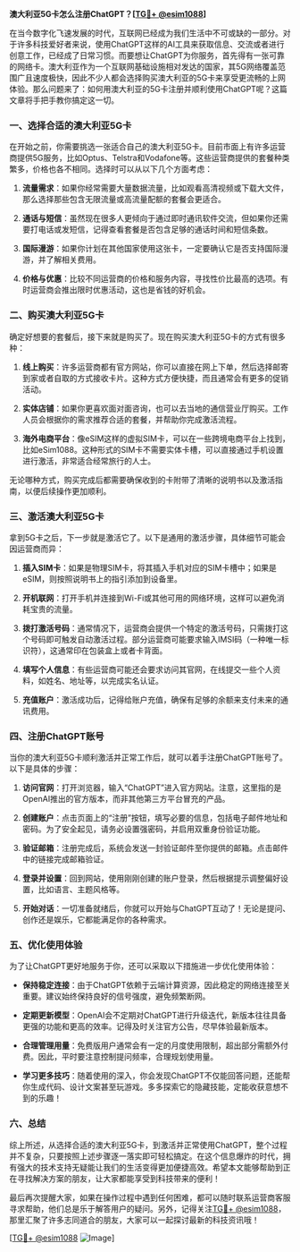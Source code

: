 **澳大利亚5G卡怎么注册ChatGPT？[[TG💪+ @esim1088](https://t.me/s/esim1088)]**

在当今数字化飞速发展的时代，互联网已经成为我们生活中不可或缺的一部分。对于许多科技爱好者来说，使用ChatGPT这样的AI工具来获取信息、交流或者进行创意工作，已经成了日常习惯。而要想让ChatGPT为你服务，首先得有一张可靠的网络卡。澳大利亚作为一个互联网基础设施相对发达的国家，其5G网络覆盖范围广且速度极快，因此不少人都会选择购买澳大利亚的5G卡来享受更流畅的上网体验。那么问题来了：如何用澳大利亚的5G卡注册并顺利使用ChatGPT呢？这篇文章将手把手教你搞定这一切。

### 一、选择合适的澳大利亚5G卡

在开始之前，你需要挑选一张适合自己的澳大利亚5G卡。目前市面上有许多运营商提供5G服务，比如Optus、Telstra和Vodafone等。这些运营商提供的套餐种类繁多，价格也各不相同。选择时可以从以下几个方面考虑：

1. **流量需求**：如果你经常需要大量数据流量，比如观看高清视频或下载大文件，那么选择那些包含无限流量或高流量配额的套餐会更适合。
   
2. **通话与短信**：虽然现在很多人更倾向于通过即时通讯软件交流，但如果你还需要打电话或发短信，记得查看套餐是否包含足够的通话时间和短信条数。

3. **国际漫游**：如果你计划在其他国家使用这张卡，一定要确认它是否支持国际漫游，并了解相关费用。

4. **价格与优惠**：比较不同运营商的价格和服务内容，寻找性价比最高的选项。有时运营商会推出限时优惠活动，这也是省钱的好机会。

### 二、购买澳大利亚5G卡

确定好想要的套餐后，接下来就是购买了。现在购买澳大利亚5G卡的方式有很多种：

1. **线上购买**：许多运营商都有官方网站，你可以直接在网上下单，然后选择邮寄到家或者自取的方式接收卡片。这种方式方便快捷，而且通常会有更多的促销活动。

2. **实体店铺**：如果你更喜欢面对面咨询，也可以去当地的通信营业厅购买。工作人员会根据你的需求推荐合适的套餐，并帮助你完成激活流程。

3. **海外电商平台**：像eSIM这样的虚拟SIM卡，可以在一些跨境电商平台上找到，比如eSim1088。这种形式的SIM卡不需要实体卡槽，可以直接通过手机设置进行激活，非常适合经常旅行的人士。

无论哪种方式，购买完成后都需要确保收到的卡附带了清晰的说明书以及激活指南，以便后续操作更加顺利。

### 三、激活澳大利亚5G卡

拿到5G卡之后，下一步就是激活它了。以下是通用的激活步骤，具体细节可能会因运营商而异：

1. **插入SIM卡**：如果是物理SIM卡，将其插入手机对应的SIM卡槽中；如果是eSIM，则按照说明书上的指引添加到设备里。

2. **开机联网**：打开手机并连接到Wi-Fi或其他可用的网络环境，这样可以避免消耗宝贵的流量。

3. **拨打激活号码**：通常情况下，运营商会提供一个特定的激活号码，只需拨打这个号码即可触发自动激活过程。部分运营商可能要求输入IMSI码（一种唯一标识符），这通常印在包装盒上或者卡背面。

4. **填写个人信息**：有些运营商可能还会要求访问其官网，在线提交一些个人资料，如姓名、地址等，以完成实名认证。

5. **充值账户**：激活成功后，记得给账户充值，确保有足够的余额来支付未来的通讯费用。

### 四、注册ChatGPT账号

当你的澳大利亚5G卡顺利激活并正常工作后，就可以着手注册ChatGPT账号了。以下是具体的步骤：

1. **访问官网**：打开浏览器，输入“ChatGPT”进入官方网站。注意，这里指的是OpenAI推出的官方版本，而非其他第三方平台冒充的产品。

2. **创建账户**：点击页面上的“注册”按钮，填写必要的信息，包括电子邮件地址和密码。为了安全起见，请务必设置强密码，并启用双重身份验证功能。

3. **验证邮箱**：注册完成后，系统会发送一封验证邮件至你提供的邮箱。点击邮件中的链接完成邮箱验证。

4. **登录并设置**：回到网站，使用刚刚创建的账户登录，然后根据提示调整偏好设置，比如语言、主题风格等。

5. **开始对话**：一切准备就绪后，你就可以开始与ChatGPT互动了！无论是提问、创作还是娱乐，它都能满足你的各种需求。

### 五、优化使用体验

为了让ChatGPT更好地服务于你，还可以采取以下措施进一步优化使用体验：

- **保持稳定连接**：由于ChatGPT依赖于云端计算资源，因此稳定的网络连接至关重要。建议始终保持良好的信号强度，避免频繁断网。

- **定期更新模型**：OpenAI会不定期对ChatGPT进行升级迭代，新版本往往具备更强的功能和更高的效率。记得及时关注官方公告，尽早体验最新版本。

- **合理管理用量**：免费版用户通常会有一定的月度使用限制，超出部分需额外付费。因此，平时要注意控制提问频率，合理规划使用量。

- **学习更多技巧**：随着使用的深入，你会发现ChatGPT不仅能回答问题，还能帮你生成代码、设计文案甚至玩游戏。多多探索它的隐藏技能，定能收获意想不到的乐趣！

### 六、总结

综上所述，从选择合适的澳大利亚5G卡，到激活并正常使用ChatGPT，整个过程并不复杂，只要按照上述步骤逐一落实即可轻松搞定。在这个信息爆炸的时代，拥有强大的技术支持无疑能让我们的生活变得更加便捷高效。希望本文能够帮助到正在寻找解决方案的朋友，让大家都能享受到科技带来的便利！

最后再次提醒大家，如果在操作过程中遇到任何困难，都可以随时联系运营商客服寻求帮助，他们总是乐于解答用户的疑问。另外，记得关注[TG💪+ @esim1088](https://t.me/s/esim1088)，那里汇聚了许多志同道合的朋友，大家可以一起探讨最新的科技资讯哦！

[[TG💪+ @esim1088](https://t.me/s/esim1088) ![Image](https://i.postimg.cc/4NQfJmqS/Snipaste-2025-05-13-00-14-12.png)]